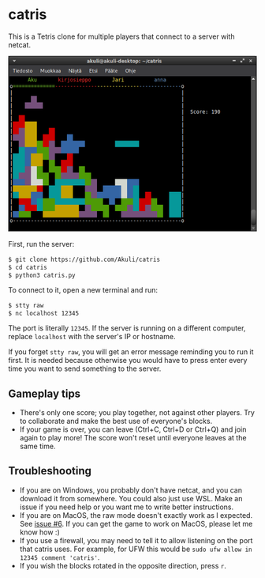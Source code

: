 # catris

This is a Tetris clone for multiple players that connect to a server with netcat.

![Screenshot](screenshot.png)

First, run the server:

```
$ git clone https://github.com/Akuli/catris
$ cd catris
$ python3 catris.py
```

To connect to it, open a new terminal and run:

```
$ stty raw
$ nc localhost 12345
```

The port is literally `12345`.
If the server is running on a different computer,
replace `localhost` with the server's IP or hostname.

If you forget `stty raw`, you will get an error message reminding you to run it first.
It is needed because otherwise you would have to press enter every time
you want to send something to the server.


## Gameplay tips

- There's only one score; you play together, not against other players.
    Try to collaborate and make the best use of everyone's blocks.
- If your game is over, you can leave (Ctrl+C, Ctrl+D or Ctrl+Q) and join again to play more!
    The score won't reset until everyone leaves at the same time.


## Troubleshooting

- If you are on Windows, you probably don't have netcat,
    and you can download it from somewhere.
    You could also just use WSL.
    Make an issue if you need help or you want me to write better instructions.
- If you are on MacOS, the raw mode doesn't exactly work as I expected.
    See [issue #6](https://github.com/Akuli/catris/issues/6).
    If you can get the game to work on MacOS, please let me know how :)
- If you use a firewall, you may need to tell it to allow listening on
    the port that catris uses.
    For example, for UFW this would be `sudo ufw allow in 12345 comment 'catris'`.
- If you wish the blocks rotated in the opposite direction, press `r`.
